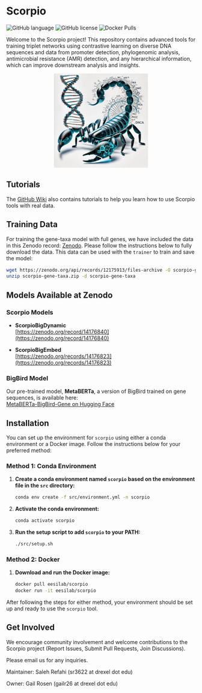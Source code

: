 # Scorpio

![GitHub language](https://img.shields.io/github/languages/top/MsAlEhR/Scorpio)
![GitHub license](https://img.shields.io/github/license/MsAlEhR/Scorpio)
![Docker Pulls](https://img.shields.io/docker/pulls/eesilab/scorpio)


Welcome to the Scorpio project! This repository contains advanced tools for training triplet networks using contrastive learning on diverse DNA sequences and data from promoter detection, phylogenomic analysis, antimicrobial resistance (AMR) detection, and any hierarchical information, which can improve downstream analysis and insights.

<p align="center">
  <img src="scorpio_logo.webp" alt="Scorpio Logo" width="250" height="250">
</p>

## Tutorials

The [GitHub Wiki](https://github.com/MsAlEhR/Scorpio/wiki) also contains tutorials to help you learn how to use Scorpio tools with real data.

## Training Data

For training the gene-taxa model with full genes, we have included the data in this Zenodo record: [Zenodo](https://zenodo.org/records/12964684). Please follow the instructions below to fully download the data. This data can be used with the `trainer` to train and save the model:

```bash
wget https://zenodo.org/api/records/12175913/files-archive -O scorpio-gene-taxa.zip
unzip scorpio-gene-taxa.zip -d scorpio-gene-taxa
```

## Models Available at Zenodo  

### Scorpio Models  
- **ScorpioBigDynamic**  
  [https://zenodo.org/record/14176840](https://zenodo.org/record/14176840)  

- **ScorpioBigEmbed**  
  [https://zenodo.org/records/14176823](https://zenodo.org/records/14176823)  

### BigBird Model  
Our pre-trained model, **MetaBERTa**, a version of BigBird trained on gene sequences, is available here:  
[MetaBERTa-BigBird-Gene on Hugging Face](https://huggingface.co/MsAlEhR/MetaBERTa-bigbird-gene)  


## Installation

You can set up the environment for `scorpio` using either a conda environment or a Docker image. Follow the instructions below for your preferred method:

### Method 1: Conda Environment

1. **Create a conda environment named `scorpio` based on the environment file in the `src` directory:**

    ```bash
    conda env create -f src/environment.yml -n scorpio
    ```

2. **Activate the conda environment:**

    ```bash
    conda activate scorpio
    ```

3. **Run the setup script to add `scorpio` to your PATH:**

    ```bash
    ./src/setup.sh
    ```

### Method 2: Docker

1. **Download and run the Docker image:**

    ```bash
    docker pull eesilab/scorpio
    docker run -it eesilab/scorpio
    ```

After following the steps for either method, your environment should be set up and ready to use the `scorpio` tool.





## Get Involved
We encourage community involvement and welcome contributions to the Scorpio project (Report Issues, Submit Pull Requests, Join Discussions).

Please email us for any inquiries.

Maintainer:
Saleh Refahi (sr3622 at drexel dot edu)

Owner:
Gail Rosen (gailr26 at drexel dot edu)
